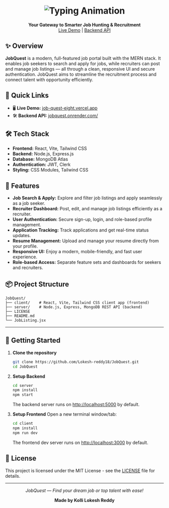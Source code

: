 <h1 align="center">
  <img src="https://readme-typing-svg.herokuapp.com?font=Fira+Code&size=30&pause=100000&color=1a8cc9&center=true&vCenter=true&width=800&lines=JobQuest" alt="Typing Animation" />
</h1>
<p align="center">
  <b>Your Gateway to Smarter Job Hunting & Recruitment</b><br>
  <a href="https://job-quest-eight.vercel.app/">Live Demo</a> |
  <a href="https://jobquest-backend.onrender.com/">Backend API</a>
</p>

## ✨ Overview

**JobQuest** is a modern, full-featured job portal built with the MERN stack. It enables job seekers to search and apply for jobs, while recruiters can post and manage job listings — all through a clean, responsive UI and secure authentication. JobQuest aims to streamline the recruitment process and connect talent with opportunity efficiently.

## 🚀 Quick Links

- 🖥️ <b>Live Demo:</b> [job-quest-eight.vercel.app](https://job-quest-eight.vercel.app/)
- 🛠️ <b>Backend API:</b> [jobquest.onrender.com/](https://jobquest-ifq1.onrender.com/)

## 🛠️ Tech Stack

- **Frontend:** React, Vite, Tailwind CSS
- **Backend:** Node.js, Express.js
- **Database:** MongoDB Atlas
- **Authentication:** JWT, Clerk
- **Styling:** CSS Modules, Tailwind CSS


## 🌟 Features

- **Job Search & Apply:** Explore and filter job listings and apply seamlessly as a job seeker.
- **Recruiter Dashboard:** Post, edit, and manage job listings efficiently as a recruiter.
- **User Authentication:** Secure sign-up, login, and role-based profile management.
- **Application Tracking:** Track applications and get real-time status updates.
- **Resume Management:** Upload and manage your resume directly from your profile.
- **Responsive UI:** Enjoy a modern, mobile-friendly, and fast user experience.
- **Role-based Access:** Separate feature sets and dashboards for seekers and recruiters.

## 📦 Project Structure

```
JobQuest/
├── client/    # React, Vite, Tailwind CSS client app (frontend)
├── server/    # Node.js, Express, MongoDB REST API (backend)
├── LICENSE
├── README.md
└── JobListing.jsx
```

---

## 🚀 Getting Started

1. **Clone the repository**
   ```bash
   git clone https://github.com/Lokesh-reddy18/JobQuest.git
   cd JobQuest
   ```

2. **Setup Backend**
   ```bash
   cd server
   npm install
   npm start
   ```
   The backend server runs on [http://localhost:5000](http://localhost:5000) by default.

3. **Setup Frontend**
   Open a new terminal window/tab:
   ```bash
   cd client
   npm install
   npm run dev
   ```
   The frontend dev server runs on [http://localhost:3000](http://localhost:3000) by default.

## 📄 License

This project is licensed under the MIT License - see the [LICENSE](LICENSE) file for details.

---

<p align="center"><i>JobQuest — Find your dream job or top talent with ease!</i></p>
<p align="center"><b>Made by Kolli Lokesh Reddy</b></p>
